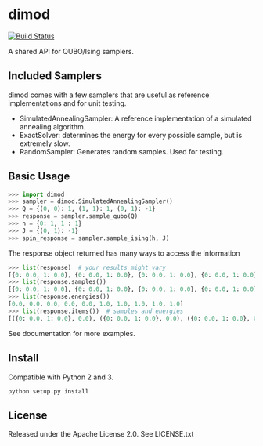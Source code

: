 # dimod

[![Build Status](https://travis-ci.org/dwavesystems/dimod.svg?branch=master)](https://travis-ci.org/dwavesystems/dimod)

A shared API for QUBO/Ising samplers.

## Included Samplers

dimod comes with a few samplers that are useful as reference implementations and for unit testing.

* SimulatedAnnealingSampler: A reference implementation of a simulated annealing algorithm.
* ExactSolver: determines the energy for every possible sample, but is extremely slow.
* RandomSampler: Generates random samples. Used for testing.

## Basic Usage

```python
>>> import dimod
>>> sampler = dimod.SimulatedAnnealingSampler()
>>> Q = {(0, 0): 1, (1, 1): 1, (0, 1): -1}
>>> response = sampler.sample_qubo(Q)
>>> h = {0: 1, 1 : 1}
>>> J = {(0, 1): -1}
>>> spin_response = sampler.sample_ising(h, J)
```

The response object returned has many ways to access the information

```python
>>> list(response)  # your results might vary
[{0: 0.0, 1: 0.0}, {0: 0.0, 1: 0.0}, {0: 0.0, 1: 0.0}, {0: 0.0, 1: 0.0}, {0: 0.0, 1: 0.0}, {0: 1.0, 1: 0.0}, {0: 1.0, 1: 0.0}, {0: 0.0, 1: 1.0}, {0: 0.0, 1: 1.0}, {0: 1.0, 1: 1.0}]
>>> list(response.samples())
[{0: 0.0, 1: 0.0}, {0: 0.0, 1: 0.0}, {0: 0.0, 1: 0.0}, {0: 0.0, 1: 0.0}, {0: 0.0, 1: 0.0}, {0: 1.0, 1: 0.0}, {0: 1.0, 1: 0.0}, {0: 0.0, 1: 1.0}, {0: 0.0, 1: 1.0}, {0: 1.0, 1: 1.0}]
>>> list(response.energies())
[0.0, 0.0, 0.0, 0.0, 0.0, 1.0, 1.0, 1.0, 1.0, 1.0]
>>> list(response.items())  # samples and energies
[({0: 0.0, 1: 0.0}, 0.0), ({0: 0.0, 1: 0.0}, 0.0), ({0: 0.0, 1: 0.0}, 0.0), ({0: 0.0, 1: 0.0}, 0.0), ({0: 0.0, 1: 0.0}, 0.0), ({0: 1.0, 1: 0.0}, 1.0), ({0: 1.0, 1: 0.0}, 1.0), ({0: 0.0, 1: 1.0}, 1.0), ({0: 0.0, 1: 1.0}, 1.0), ({0: 1.0, 1: 1.0}, 1.0)]
```

See documentation for more examples.

## Install

Compatible with Python 2 and 3.

`python setup.py install`

## License

Released under the Apache License 2.0. See LICENSE.txt


